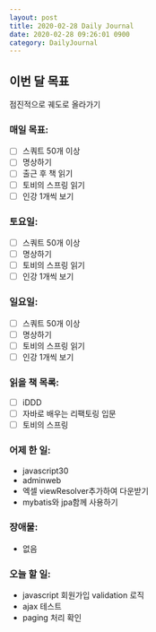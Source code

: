 ```yaml
---
layout: post
title: 2020-02-28 Daily Journal
date: 2020-02-28 09:26:01 0900
category: DailyJournal
---
```


## 이번 달 목표
점진적으로 궤도로 올라가기

### 매일 목표:
- [ ] 스쿼트 50개 이상
- [ ] 명상하기
- [ ] 출근 후 책 읽기
- [ ] 토비의 스프링 읽기
- [ ] 인강 1개씩 보기

### 토요일:
- [ ] 스쿼트 50개 이상
- [ ] 명상하기
- [ ] 토비의 스프링 읽기
- [ ] 인강 1개씩 보기

### 일요일:
- [ ] 스쿼트 50개 이상
- [ ] 명상하기
- [ ] 토비의 스프링 읽기
- [ ] 인강 1개씩 보기

### 읽을 책 목록:
- [ ] iDDD
- [ ] 자바로 배우는 리팩토링 입문
- [ ] 토비의 스프링

### 어제 한 일:
* javascript30
* adminweb
* 엑셀 viewResolver추가하여 다운받기
* mybatis와 jpa함께 사용하기

### 장애물:
* 없음

### 오늘 할 일:
* javascript 회원가입 validation 로직
* ajax 테스트
* paging 처리 확인
